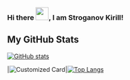 ### Hi there <img src="https://raw.githubusercontent.com/MartinHeinz/MartinHeinz/master/wave.gif" width="30px">, I am Stroganov Kirill!

<!--
<p align="left">&nbsp;<img align="center" src="https://github-readme-stats.vercel.app/api?username=kiraplenkin&show_icons=true&hide_border=true&hide_title=true&include_all_commits=true" alt="kiraplenkin" /></p>
-->

## My GitHub Stats
<!--
[![Top Langs](https://github-readme-stats.vercel.app/api/top-langs/?username=kiraplenkin&hide=jupyter%20notebook&theme=graywhite)](https://github.com/anuraghazra/github-readme-stats)
-->

[![GitHub stats](https://github-readme-stats.vercel.app/api?username=kiraplenkin&hide=contribs&hide_title=true&include_all_commits=true&show_icons=true&title_color=fff&icon_color=79ff97&text_color=9f9f9f&bg_color=151515)](https://github.com/anuraghazra/github-readme-stats)

|![Customized Card](https://github-readme-stats.vercel.app/api/pin?username=kiraplenkin&repo=woe_scoring&title_color=fff&icon_color=f9f9f9&text_color=9f9f9f&bg_color=151515)|[![Top Langs](https://github-readme-stats.vercel.app/api/top-langs/?username=kiraplenkin&layout=compact&title_color=fff&icon_color=f9f9f9&text_color=9f9f9f&bg_color=151515)](https://github.com/anuraghazra/github-readme-stats)

<!--
**kiraplenkin/kiraplenkin** is a ✨ _special_ ✨ repository because its `README.md` (this file) appears on your GitHub profile.

Here are some ideas to get you started:

- 🔭 I’m currently working on ...
- 🌱 I’m currently learning ...
- 👯 I’m looking to collaborate on ...
- 🤔 I’m looking for help with ...
- 💬 Ask me about ...
- 📫 How to reach me: ...
- 😄 Pronouns: ...
- ⚡ Fun fact: ...
-->
